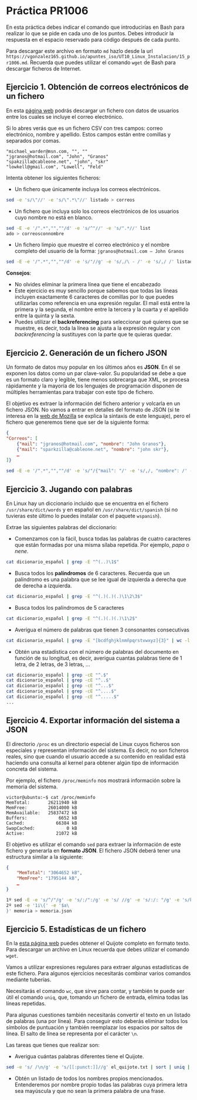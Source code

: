# Práctica PR1006

En esta práctica debes indicar el comando que introducirías en Bash para realizar lo que se pide en cada uno de los puntos. Debes introducir la respuesta en el espacio reservado para código después de cada punto.

Para descargar este archivo en formato `md` hazlo desde la url `https://vgonzalez165.github.io/apuntes_iso/UT10_Linux_Instalacion/15_pr1006.md`. Recuerda que puedes utilizar el comando `wget` de Bash para descargar ficheros de Internet.


## Ejercicio 1. Obtención de correos electrónicos de un fichero

En esta [página web](https://wikileaks.org/gifiles/docs/12/1239817_25k-list-of-random-free-list-subscriber-emails-.html) podrás descargar un fichero con datos de usuarios entre los cuales se incluye el correo electrónico. 

Si lo abres verás que es un fichero CSV con tres campos: correo electrónico, nombre y apellido. Estos campos están entre comillas y separados por comas.

```csv
"michael_warder@msn.com, "", ""
"jgranos@hotmail.com", "John", "Granos"
"spakzilla@cableone.net", "john", "skr"
"lowkell@gmail.com", "Lowell", "Feld"
```
 
Intenta obtener los siguientes ficheros:
- Un fichero que únicamente incluya los correos electrónicos.
```bash
sed -e 's/\"//' -e 's/\".*\"//' listado > correos
```
- Un fichero que incluya solo los correos electrónicos de los usuarios cuyo nombre no está en blanco.
```bash
sed -E -e '/".*","",""/d' -e 's/^"//' -e 's/".*//' list
ado > correosconnombre
```
- Un fichero limpio que muestre el correo electrónico y el nombre completo del usuario de la forma: `jgranos@hotmail.com – John Granos`
```bash
sed -E -e '/".*","",""/d' -e 's/"//g' -e 's/,/\ - /' -e 's/,/ /' listado > nombre-con-nombre-completo
```

**Consejos**: 

- No olvides eliminar la primera línea que tiene el encabezado
- Este ejercicio es muy sencillo porque sabemos que todas las líneas incluyen exactamente 6 caracteres de comillas por lo que puedes utilizarlas como referencia en una expresión regular. El mail está entre la primera y la segunda, el nombre entre la tercera y la cuarta y el apellido entre la quinta y la sexta.
- Puedes utilizar el **backreferencing** para seleccionar qué quieres que se muestre, es decir, toda la línea se ajusta a la expresión regular y con *backreferencing* la sustituyes con la parte que te quieras quedar.


## Ejercicio 2. Generación de un fichero JSON

Un formato de datos muy popular en los últimos años es **JSON**. En él se exponen los datos como un par clave-valor. Su popularidad se debe a que es un formato claro y legible, tiene menos sobrecarga que XML, se procesa rápidamente y la mayoría de los lenguajes de programación disponen de múltiples herramientas para trabajar con este tipo de fichero.

El objetivo es extraer la información del fichero anterior y volcarla en un fichero JSON. No vamos a entrar en detalles del formato de JSON (si te interesa en la [web de Mozilla](https://developer.mozilla.org/es/docs/Learn/JavaScript/Objects/JSON) se explica la sintaxis de este lenguaje), pero el fichero que generemos tiene que ser de la siguiente forma:

```json
{
"Correos": [
	{"mail": "jgranos@hotmail.com", "nombre": "John Granos"},
	{"mail": "sparkzilla@cableone.net", "nombre": "john skr"},
    …
]}
```
```bash
sed -E -e '/".*","",""/d' -e 's/"/{"mail": "/' -e 's/,/, "nombre": /' -e 's/","/ /' -e 's/"$/"},/' listado
```


## Ejercicio 3. Jugando con palabras

En Linux hay un diccionario incluido que se encuentra en el fichero `/usr/share/dict/words` y en español en `/usr/share/dict/spanish` (si no tuvieras este último lo puedes instalar con el paquete `wspanish`).

Extrae las siguientes palabras del diccionario:

- Comenzamos con la fácil, busca todas las palabras de cuatro caracteres que están formadas por una misma sílaba repetida. Por ejemplo, *papa* o *nene*.
```bash
cat dicionario_español | grep -E "^(..)\1$"
```
- Busca todos los **palíndromos** de 6 caracteres. Recuerda que un palíndromo es una palabra que se lee igual de izquierda a derecha que de derecha a izquierda.
```bash
cat dicionario_español | grep -E "^(.)(.)(.)\1\2\3$"
```
- Busca todos los palíndromos de 5 caracteres
```bash
cat dicionario_español | grep -E "^(.)(.)(.)\1\2$"
```
- Averigua el número de palabras que tienen 3 consonantes consecutivas
```bash
cat dicionario_español | grep -E "[bcdfghjklnmñpqrstvwxyz]{3}" | wc -l
```
- Obtén una estadística con el número de palabras del documento en función de su longitud, es decir, averigua cuantas palabras tiene de 1 letra, de 2 letras, de 3 letras, ...
```bash
cat dicionario_español | grep -cE "^.$"
cat dicionario_español | grep -cE "^..$"
cat dicionario_español | grep -cE "^...$"
cat dicionario_español | grep -cE "^....$"
cat dicionario_español | grep -cE "^.....$"
...
```


## Ejercicio 4. Exportar información del sistema a JSON

El directorio `/proc` es un directorio especial de Linux cuyos ficheros son especiales y representan información del sistema. Es decir, no son ficheros reales, sino que cuando el usuario accede a su contenido en realidad está haciendo una consulta al kernel para obtener algún tipo de información concreta del sistema. 

Por ejemplo, el fichero `/proc/meminfo` nos mostrará información sobre la memoria del sistema.
 
```
victor@ubuntu:~$ cat /proc/meminfo
MemTotal:       26211940 kB
MemFree:        26014000 kB
MemAvailable:   25837472 kB
Buffers:            6652 kB
Cached:            66384 kB
SwapCached:            0 kB
Active:            21072 kB
```

El objetivo es utilizar el comando `sed` para extraer la información de este fichero y generarla en **formato JSON**. El fichero JSON deberá tener una estructura similar a la siguiente:

```json
{
	"MemTotal": "3064652 kB",
	"MemFree": "1795144 kB",
	…
}  
```
```bash
1º sed -E -e 's/^/"/g' -e 's/:/":/g' -e 's/ //g' -e 's/:/: "/g' -e 's/k/ k/g' -e ' s/$/"/g' /proc/meminfo > memoria
2º sed -e '1i\{' -e '$a\
}' memoria > memoria.json
```

## Ejercicio 5. Estadísticas de un fichero

En la [esta página web](https://gist.github.com/jsdario/6d6c69398cb0c73111e49f1218960f79/raw/8d4fc4548d437e2a7203a5aeeace5477f598827d/el_quijote.txt) puedes obtener el Quijote completo en formato texto. Para descargar un archivo en Linux recuerda que debes utilizar el comando `wget`.

Vamos a utilizar expresiones regulares para extraer algunas estadísticas de este fichero. Para algunos ejercicios necesitarás combinar varios comandos mediante tuberías. 

Necesitarás el comando `wc`, que sirve para contar, y también te puede ser útil el comando `uniq`, que, tomando un fichero de entrada, elimina todas las líneas repetidas.

Para algunas cuestiones también necesitarás convertir el texto en un listado de palabras (una por línea). Para conseguir esto deberás eliminar todos los símbolos de puntuación y también reemplazar los espacios por saltos de línea. El salto de línea se representa por el carácter `\n`.

Las tareas que tienes que realizar son:

- Averigua cuántas palabras diferentes tiene el Quijote.
```bash
sed -e 's/ /\n/g' -e 's/[[:punct:]]//g' el_quijote.txt | sort | uniq | wc -l
```
- Obtén un listado de todos los nombres propios mencionados. Entenderemos por nombre propio todas las palabras cuya primera letra sea mayúscula y que no sean la primera palabra de una frase.
```bash

```


